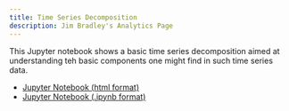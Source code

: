 ```yaml
---
title: Time Series Decomposition
description: Jim Bradley's Analytics Page
---
```


This Jupyter notebook shows a basic time series decomposition aimed at understanding teh basic components one might find in such time series data.

- [Jupyter Notebook (html format)](./TimeSeriesDecompositionStart.html)
- [Jupyter Notebook (.ipynb format)](./TimeSeriesDecompositionStart.ipynb)
